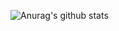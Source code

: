 ![Anurag's github stats](https://github-readme-stats.vercel.app/api?username=Isseymiyamoto&count_private=true)
